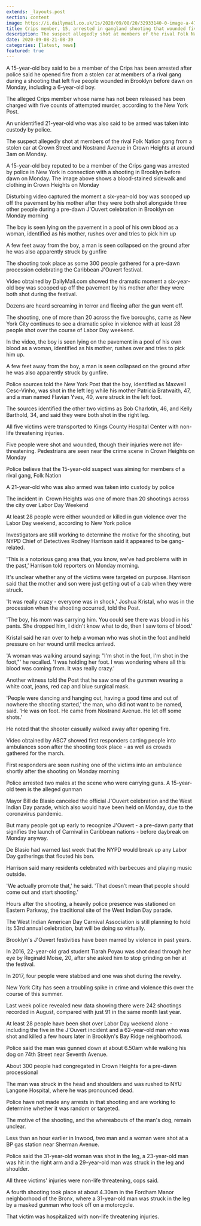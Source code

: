 ```yaml
---
extends: _layouts.post
section: content
image: https://i.dailymail.co.uk/1s/2020/09/08/20/32933140-0-image-a-47_1599595182676.jpg 
title: Crips member, 15, arrested in gangland shooting that wounded five people, including a boy, 6 
description: The suspect allegedly shot at members of the rival Folk Nation gang from a stolen car at Crown Street and Nostrand Avenue in Crown Heights, Brooklyn, at around 3am on Monday. 
date: 2020-09-08-21-08-39 
categories: [latest, news] 
featured: true 
--- 
```

A 15-year-old boy said to be a member of the Crips has been arrested after police said he opened fire from a stolen car at members of a rival gang during a shooting that left five people wounded in Brooklyn before dawn on Monday, including a 6-year-old boy.

The alleged Crips member whose name has not been released has been charged with five counts of attempted murder, according to the New York Post.

An unidentified 21-year-old who was also said to be armed was taken into custody by police. 

The suspect allegedly shot at members of the rival Folk Nation gang from a stolen car at Crown Street and Nostrand Avenue in Crown Heights at around 3am on Monday.

A 15-year-old boy reputed to be a member of the Crips gang was arrested by police in New York in connection with a shooting in Brooklyn before dawn on Monday. The image above shows a blood-stained sidewalk and clothing in Crown Heights on Monday

Disturbing video captured the moment a six-year-old boy was scooped up off the pavement by his mother after they were both shot alongside three other people during a pre-dawn J'Ouvert celebration in Brooklyn on Monday morning

The boy is seen lying on the pavement in a pool of his own blood as a woman, identified as his mother, rushes over and tries to pick him up

A few feet away from the boy, a man is seen collapsed on the ground after he was also apparently struck by gunfire

The shooting took place as some 300 people gathered for a pre-dawn procession celebrating the Caribbean J'Ouvert festival.

Video obtained by DailyMail.com showed the dramatic moment a six-year-old boy was scooped up off the pavement by his mother after they were both shot during the festival.

Dozens are heard screaming in terror and fleeing after the gun went off. 

The shooting, one of more than 20 across the five boroughs, came as New York City continues to see a dramatic spike in violence with at least 28 people shot over the course of Labor Day weekend.  

In the video, the boy is seen lying on the pavement in a pool of his own blood as a woman, identified as his mother, rushes over and tries to pick him up. 

A few feet away from the boy, a man is seen collapsed on the ground after he was also apparently struck by gunfire. 

Police sources told the New York Post that the boy, identified as Maxwell Cesc-Vinho, was shot in the left leg while his mother Patricia Bratwaith, 47, and a man named Flavian Yves, 40, were struck in the left foot. 

The sources identified the other two victims as Bob Charlotin, 46, and Kelly Barthold, 34, and said they were both shot in the right leg.  

All five victims were transported to Kings County Hospital Center with non-life threatening injuries.   

Five people were shot and wounded, though their injuries were not life-threatening. Pedestrians are seen near the crime scene in Crown Heights on Monday

Police believe that the 15-year-old suspect was aiming for members of a rival gang, Folk Nation

A 21-year-old who was also armed was taken into custody by police

The incident in  Crown Heights was one of more than 20 shootings across the city over Labor Day Weekend

At least 28 people were either wounded or killed in gun violence over the Labor Day weekend, according to New York police

Investigators are still working to determine the motive for the shooting, but NYPD Chief of Detectives Rodney Harrison said it appeared to be gang-related.

'This is a notorious gang area that, you know, we've had problems with in the past,' Harrison told reporters on Monday morning.  

It's unclear whether any of the victims were targeted on purpose. Harrison said that the mother and son were just getting out of a cab when they were struck.  

'It was really crazy - everyone was in shock,' Joshua Kristal, who was in the procession when the shooting occurred, told the Post.  

'The boy, his mom was carrying him. You could see there was blood in his pants. She dropped him, I didn't know what to do, then I saw tons of blood.' 

Kristal said he ran over to help a woman who was shot in the foot and held pressure on her wound until medics arrived. 

'A woman was walking around saying: "I'm shot in the foot, I'm shot in the foot,"' he recalled. 'I was holding her foot. I was wondering where all this blood was coming from. It was really crazy.' 

Another witness told the Post that he saw one of the gunmen wearing a white coat, jeans, red cap and blue surgical mask.   

'People were dancing and hanging out, having a good time and out of nowhere the shooting started,' the man, who did not want to be named, said. 'He was on foot. He came from Nostrand Avenue. He let off some shots.'

He noted that the shooter casually walked away after opening fire.  

Video obtained by ABC7 showed first responders carting people into ambulances soon after the shooting took place - as well as crowds gathered for the march.

 First responders are seen rushing one of the victims into an ambulance shortly after the shooting on Monday morning

Police arrested two males at the scene who were carrying guns. A 15-year-old teen is the alleged gunman

Mayor Bill de Blasio canceled the official J'Ouvert celebration and the West Indian Day parade, which also would have been held on Monday, due to the coronavirus pandemic. 

But many people got up early to recognize J'Ouvert - a pre-dawn party that signifies the launch of Carnival in Caribbean nations - before daybreak on Monday anyway.   

De Blasio had warned last week that the NYPD would break up any Labor Day gatherings that flouted his ban. 

Harrison said many residents celebrated with barbecues and playing music outside.  

'We actually promote that,' he said. 'That doesn’t mean that people should come out and start shooting.'

Hours after the shooting, a heavily police presence was stationed on Eastern Parkway, the traditional site of the West Indian Day parade.  

The West Indian American Day Carnival Association is still planning to hold its 53rd annual celebration, but will be doing so virtually.  

Brooklyn's J'Ouvert festivities have been marred by violence in past years.

In 2016, 22-year-old grad student Tiarah Poyau was shot dead through her eye by Reginald Moise, 20, after she asked him to stop grinding on her at the festival. 

In 2017, four people were stabbed and one was shot during the revelry. 

New York City has seen a troubling spike in crime and violence this over the course of this summer. 

Last week police revealed new data showing there were 242 shootings recorded in August, compared with just 91 in the same month last year.   

At least 28 people have been shot over Labor Day weekend alone - including the five in the J'Ouvert incident and a 62-year-old man who was shot and killed a few hours later in Brooklyn's Bay Ridge neighborhood.  

Police said the man was gunned down at about 6.50am while walking his dog on 74th Street near Seventh Avenue.  

About 300 people had congregated in Crown Heights for a pre-dawn processional

The man was struck in the head and shoulders and was rushed to NYU Langone Hospital, where he was pronounced dead.  

Police have not made any arrests in that shooting and are working to determine whether it was random or targeted. 

The motive of the shooting, and the whereabouts of the man's dog, remain unclear.  

Less than an hour earlier in Inwood, two man and a woman were shot at a BP gas station near Sherman Avenue. 

Police said the 31-year-old woman was shot in the leg, a 23-year-old man was hit in the right arm and a 29-year-old man was struck in the leg and shoulder.

All three victims' injuries were non-life threatening, cops said.  

A fourth shooting took place at about 4.30am in the Fordham Manor neighborhood of the Bronx, where a 31-year-old man was struck in the leg by a masked gunman who took off on a motorcycle. 

That victim was hospitalized with non-life threatening injuries.  

